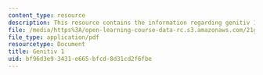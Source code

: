 ```yaml
---
content_type: resource
description: This resource contains the information regarding genitiv 1.
file: /media/https%3A/open-learning-course-data-rc.s3.amazonaws.com/21g-401-german-i-fall-2008/bf96d3e93431e665bfcd8d31cd2f6fbe_MIT21G_401F08_genitiv1.pdf
file_type: application/pdf
resourcetype: Document
title: Genitiv 1
uid: bf96d3e9-3431-e665-bfcd-8d31cd2f6fbe
---
```

